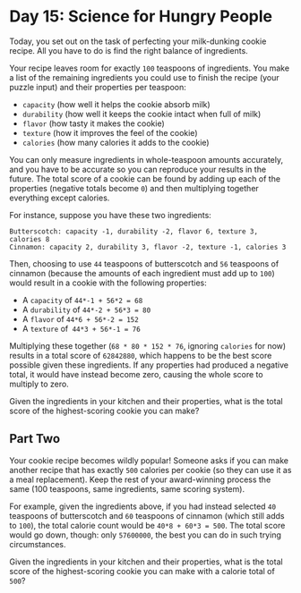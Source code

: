 # Day 15: Science for Hungry People

Today, you set out on the task of perfecting your milk-dunking cookie recipe.
All you have to do is find the right balance of ingredients.

Your recipe leaves room for exactly `100` teaspoons of ingredients. You make a
list of the remaining ingredients you could use to finish the recipe (your
puzzle input) and their properties per teaspoon:

- `capacity` (how well it helps the cookie absorb milk)
- `durability` (how well it keeps the cookie intact when full of milk)
- `flavor` (how tasty it makes the cookie)
- `texture` (how it improves the feel of the cookie)
- `calories` (how many calories it adds to the cookie)

You can only measure ingredients in whole-teaspoon amounts accurately, and you
have to be accurate so you can reproduce your results in the future. The total
score of a cookie can be found by adding up each of the properties (negative
totals become `0`) and then multiplying together everything except calories.

For instance, suppose you have these two ingredients:

```
Butterscotch: capacity -1, durability -2, flavor 6, texture 3, calories 8
Cinnamon: capacity 2, durability 3, flavor -2, texture -1, calories 3
```

Then, choosing to use `44` teaspoons of butterscotch and `56` teaspoons of
cinnamon (because the amounts of each ingredient must add up to `100`) would
result in a cookie with the following properties:

- A `capacity` of `44*-1 + 56*2 = 68`
- A `durability` of `44*-2 + 56*3 = 80`
- A `flavor` of `44*6 + 56*-2 = 152`
- A `texture` of` 44*3 + 56*-1 = 76`

Multiplying these together (`68 * 80 * 152 * 76`, ignoring `calories` for now)
results in a total score of `62842880`, which happens to be the best score
possible given these ingredients. If any properties had produced a negative
total, it would have instead become zero, causing the whole score to multiply to
zero.

Given the ingredients in your kitchen and their properties, what is the total
score of the highest-scoring cookie you can make?

## Part Two

Your cookie recipe becomes wildly popular! Someone asks if you can make another
recipe that has exactly `500` calories per cookie (so they can use it as a meal
replacement). Keep the rest of your award-winning process the same (100
teaspoons, same ingredients, same scoring system).

For example, given the ingredients above, if you had instead selected `40`
teaspoons of butterscotch and `60` teaspoons of cinnamon (which still adds to
`100`), the total calorie count would be `40*8 + 60*3 = 500`. The total score
would go down, though: only `57600000`, the best you can do in such trying
circumstances.

Given the ingredients in your kitchen and their properties, what is the total
score of the highest-scoring cookie you can make with a calorie total of `500`?
